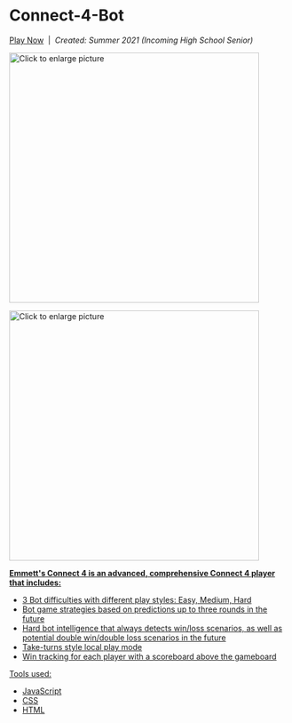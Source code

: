 # Connect-4-Bot

[Play Now](https://emmetts-connect-4.emmettleemyers.repl.co/)&nbsp;&nbsp;|&nbsp;&nbsp;<i>Created: Summer 2021 (Incoming High School Senior)</i>

<a href="https://drive.google.com/uc?export=view&id=1yZngPkWqGJpFQdjXTYDmkavlK6ijrx4J"><img src="https://drive.google.com/uc?export=view&id=1yZngPkWqGJpFQdjXTYDmkavlK6ijrx4J" style="width: 450px; max-width: 100%; height: auto" title="Click to enlarge picture" />
 
 <a href="https://drive.google.com/uc?export=view&id=1NLuEe_KhgtWI5UbjxEQjvpxgWZklQ6LB"><img src="https://drive.google.com/uc?export=view&id=1NLuEe_KhgtWI5UbjxEQjvpxgWZklQ6LB" style="width: 450px; max-width: 100%; height: auto" title="Click to enlarge picture" />

<b>Emmett's Connect 4 is an advanced, comprehensive Connect 4 player that includes:</b>
 - 3 Bot difficulties with different play styles: Easy, Medium, Hard
 - Bot game strategies based on predictions up to three rounds in the future
 - Hard bot intelligence that always detects win/loss scenarios, as well as potential double win/double loss scenarios in the future
 - Take-turns style local play mode
 - Win tracking for each player with a scoreboard above the gameboard

Tools used:
 - JavaScript
 - CSS
 - HTML
